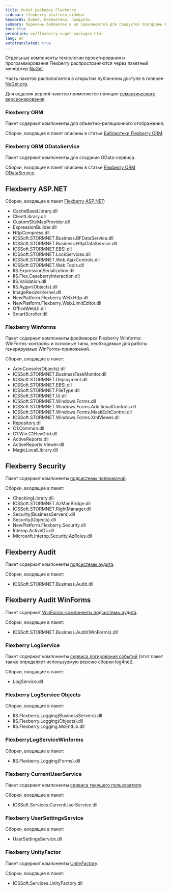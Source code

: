 ```yaml
---
title: NuGet packages Flexberry
sidebar: flexberry-platform_sidebar
keywords: NuGet, библиотеки, продукты
summary: Перечень библиотек и их зависимостей для продуктов платформы Flexberry
toc: true
permalink: en/flexberry-nuget-packages.html
lang: en
autotranslated: true
---
```


Отдельные компоненты технологии проектирования и программирования Flexberry распространяются через пакетный менеджер [NuGet](https://nuget.org).

Часть пакетов располагается в открытом публичном доступе в галерее [NuGet.org](https://www.nuget.org/packages?q=Flexberry).

Для ведения версий пакетов применяется принцип [семантического версионирования](http://semver.org/lang/ru/).

### Flexberry ORM

Пакет содержит компоненты для объектно-реляционного отображения.

Сборки, входящие в пакет описаны в статье [Библиотеки Flexberry ORM](fo_flexberry-orm-libraries.html).

### Flexberry ORM ODataService

Пакет содержит компоненты для создания OData-сервиса.

Сборки, входящие в пакет описаны в статье [Flexberry ORM ODataService](fo_orm-odata-service.html).

## Flexberry ASP.NET

Сборки, входящие в пакет [Flexberry ASP.NET](fa_flexberry-asp-net.html):

* CacheBaseLibrary.dll
* ClientLibrary.dll
* CustomSiteMapProvider.dll
* ExpressionBuilder.dll
* HttpCompress.dll
* ICSSoft.STORMNET.Business.BFDataService.dll
* ICSSoft.STORMNET.Business.HttpDataService.dll
* ICSSoft.STORMNET.EBSI.dll
* ICSSoft.STORMNET.LockServices.dll
* ICSSoft.STORMNET.Web.AjaxControls.dll
* ICSSoft.STORMNET.Web.Tools.dll
* IIS.ExpressionSerialization.dll
* IIS.Flex.CaseberryInteraction.dll
* IIS.Validation.dll
* IIS.Аудит(Objects).dll
* ImageResizerKernel.dll
* NewPlatform.Flexberry.Web.Http.dll
* NewPlatform.Flexberry.Web.LimitEditor.dll
* OfficeWebUI.dll
* SmartScroller.dll

### Flexberry Winforms

Пакет содержит компоненты фреймворка Flexberry Winforms: WinForms-контролы и основные типы, необходимые для работы генерируемых WinForms-приложений.

Сборки, входящие в пакет:

* AdmConsole(Objects).dll
* ICSSoft.STORMNET.BusinessTaskMonitor.dll
* ICSSoft.STORMNET.Deployment.dll
* ICSSoft.STORMNET.EBSI.dll
* ICSSoft.STORMNET.FileType.dll
* ICSSoft.STORMNET.UI.dll
* ICSSoft.STORMNET.Windows.Forms.dll
* ICSSoft.STORMNET.Windows.Forms.AdditionalControls.dll
* ICSSoft.STORMNET.Windows.Forms.MaskEditControl.dll
* ICSSoft.STORMNET.Windows.Forms.XmlViewer.dll
* Repository.dll
* C1.Common.dll
* C1.Win.C1FlexGrid.dll
* ActiveReports.dll
* ActiveReports.Viewer.dll
* MagicLocalLibrary.dll

## Flexberry Security

Пакет содержит компоненты [подсистемы полномочий](efs_security.html).

Сборки, входящие в пакет:

* CheckingLibrary.dll
* ICSSoft.STORMNET.AzManBridge.dll
* ICSSoft.STORMNET.RightManager.dll
* Security(BusinessServers).dll
* Security(Objects).dll
* NewPlatform.Flexberry.Security.dll
* Interop.ActiveDs.dll
* Microsoft.Interop.Security.AzRoles.dll

## Flexberry Audit

Пакет содержит компоненты [подсистемы аудита](fa_audit-web.html).

Сборки, входящие в пакет:

* ICSSoft.STORMNET.Business.Audit.dll

## Flexberry Audit WinForms

Пакет содержит [WinForms-компоненты подсистемы аудита](efs_audit-win-forms.html).

Сборки, входящие в пакет:

* ICSSoft.STORMNET.Business.Audit(WinForms).dll

### Flexberry LogService

Пакет содержит компоненты [сервиса логирования событий](fo_log-service-log4net.html) (этот пакет также определяет используемую версию сборки log4net).

Сборки, входящие в пакет:

* LogService.dll

### Flexberry LogService Objects

Сборки, входящие в пакет:

* IIS.Flexberry.Logging(BusinessServers).dll
* IIS.Flexberry.Logging(Objects).dll
* IIS.Flexberry.Logging.MsEntLib.dll

### FlexberryLogServiceWinforms

Сборки, входящие в пакет:

* IIS.Flexberry.Logging(Forms).dll

### Flexberry CurrentUserService

Пакет содержит компоненты [сервиса текущего пользователя](fo_current-user-service.html).

Сборки, входящие в пакет:

* ICSSoft.Services.CurrentUserService.dll

### Flexberry UserSettingsService

Сборки, входящие в пакет:

* UserSettingsService.dll

### Flexberry UnityFactor

Пакет содержит компоненты [UnityFactory](fo_unity-factory.html).

Сборки, входящие в пакет:

* ICSSoft.Services.UnityFactory.dll
